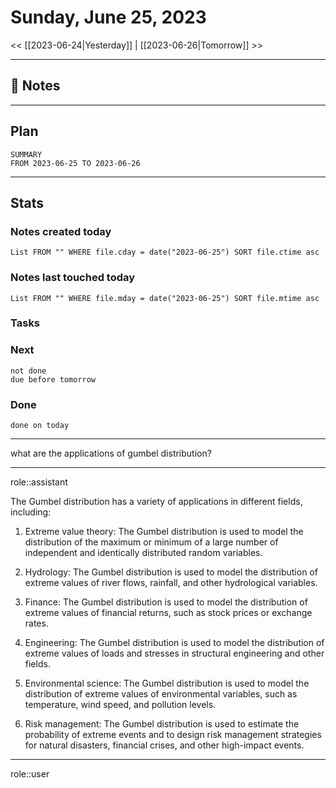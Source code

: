 


# Sunday, June 25, 2023

<< [[2023-06-24|Yesterday]] | [[2023-06-26|Tomorrow]] >>

---

## 📝 Notes




---

## Plan

```toggl
SUMMARY
FROM 2023-06-25 TO 2023-06-26
```



---
## Stats
### Notes created today
```dataview
List FROM "" WHERE file.cday = date("2023-06-25") SORT file.ctime asc
```

### Notes last touched today
```dataview
List FROM "" WHERE file.mday = date("2023-06-25") SORT file.mtime asc
```



### Tasks

### Next

```tasks
not done 
due before tomorrow
```

### Done

```tasks
done on today
```


<hr class="__chatgpt_plugin">

what are the applications of gumbel distribution?


<hr class="__chatgpt_plugin">

role::assistant

The Gumbel distribution has a variety of applications in different fields, including:

1. Extreme value theory: The Gumbel distribution is used to model the distribution of the maximum or minimum of a large number of independent and identically distributed random variables.

2. Hydrology: The Gumbel distribution is used to model the distribution of extreme values of river flows, rainfall, and other hydrological variables.

3. Finance: The Gumbel distribution is used to model the distribution of extreme values of financial returns, such as stock prices or exchange rates.

4. Engineering: The Gumbel distribution is used to model the distribution of extreme values of loads and stresses in structural engineering and other fields.

5. Environmental science: The Gumbel distribution is used to model the distribution of extreme values of environmental variables, such as temperature, wind speed, and pollution levels.

6. Risk management: The Gumbel distribution is used to estimate the probability of extreme events and to design risk management strategies for natural disasters, financial crises, and other high-impact events.

<hr class="__chatgpt_plugin">

role::user

